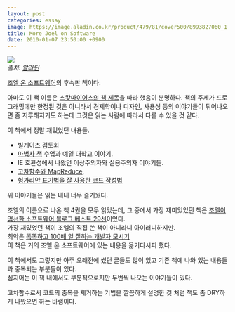 ```yaml
---
layout: post
categories: essay
image: https://image.aladin.co.kr/product/479/81/cover500/8993827060_1.jpg
title: More Joel on Software
date: 2010-01-07 23:50:00 +0900
---
```


![](https://image.aladin.co.kr/product/479/81/cover500/8993827060_1.jpg)  
*출처: [알라딘](https://www.aladin.co.kr/shop/wproduct.aspx?ISBN=8993827060&ttbkey=ttbcrazytazo1459001&COPYPaper=1)*

[조엘 온 소프트웨어](https://www.aladin.co.kr/shop/wproduct.aspx?ISBN=8989975581)의 후속판 책이다.

아마도 이 책 이름은 [스캇마이어스의 책 제목](https://www.aladin.co.kr/shop/wproduct.aspx?ISBN=8980545037)을 따라 했음이 분명하다.
책의 주제가 프로그래밍에만 한정된 것은 아니라서 경제학이나 디자인, 사용성 등의 이야기들이 튀어나오면 좀 지루해지기도 하는데 그것은 읽는 사람에 따라서 다를 수 있을 것 같다.

이 책에서 정말 재밌었던 내용들.
* 빌게이츠 검토회
* [마법사 책](https://www.aladin.co.kr/shop/wproduct.aspx?ISBN=8991268323) 수업과 예일 대학교 이야기.
* IE 호환성에서 나왔던 이상주의자와 실용주의자 이야기들.
* [고차함수와 MapReduce](https://www.joelonsoftware.com/2006/08/01/can-your-programming-language-do-this/),
* [헝가리안 표기법을 잘 사용한 코드 작성법](https://www.joelonsoftware.com/2005/05/11/making-wrong-code-look-wrong/)

위 이야기들은 읽는 내내 너무 즐거웠다.

조엘의 이름으로 나온 책 4권을 모두 읽었는데, 그 중에서 가장 재미있었던 책은 [조엘이 엄선한 소프트웨어 블로그 베스트 29선](https://www.aladin.co.kr/shop/wproduct.aspx?ISBN=8989975840)이었다.  
가장 재밌었던 책이 조엘의 직접 쓴 책이 아니라니 아이러니하지만.  
최악은 [똑똑하고 100배 일 잘하는 개발자 모시기](https://www.aladin.co.kr/shop/wproduct.aspx?ISBN=8995856483)  
이 책은 거의 조엘 온 소프트웨어에 있는 내용을 옮기다시피 했다.

이 책에서도 그렇지만 아주 오래전에 썼던 글들도 많이 있고 기존 책에 나와 있는 내용들과 중복되는 부분들이 있다.  
심지어는 이 책 내에서도 부분적으로지만 두번씩 나오는 이야기들이 있다.

고차함수로서 코드의 중복을 제거하는 기법을 깔끔하게 설명한 것 처럼 책도 좀 DRY하게 나왔으면 하는 바램이다.